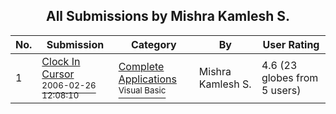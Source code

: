 ﻿<div align="center">

## All Submissions by Mishra Kamlesh S\.

</div>

No.  | Submission | Category | By   | User Rating
---- | ---------- | -------- | ---- | -----------
1 | [Clock In Cursor<br /><sup>2006-02-26 12:08:10</sup>](https://github.com/Planet-Source-Code/mishra-kamlesh-s-clock-in-cursor__1-64489) | [Complete Applications<br /><sup>Visual Basic</sup>](../ByCategory/complete-applications__1-27.md) | Mishra Kamlesh S\. | 4.6 (23 globes from 5 users)
